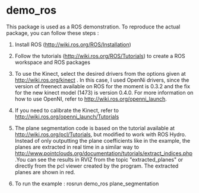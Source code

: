demo_ros
========
This package is used as a ROS demonstration. To reproduce the actual package, you can follow these steps :

1) Install ROS (http://wiki.ros.org/ROS/Installation)

2) Follow the tutorials (http://wiki.ros.org/ROS/Tutorials) to create a ROS workspace and ROS packages

3) To use the Kinect, select the desired drivers from the options given at http://wiki.ros.org/kinect . In this case, I used OpenNi drivers, since the version of freenect available on ROS for the moment is 0.3.2 and the fix for the new kinect model (1473) is version 0.4.0. For more information on how to use OpenNI, refer to http://wiki.ros.org/openni_launch. 

4) If you need to calibrate the Kinect, refer to http://wiki.ros.org/openni_launch/Tutorials

5) The plane segmentation code is based on the tutorial available at http://wiki.ros.org/pcl/Tutorials, but modified to work with ROS Hydro. Instead of only outputting the plane coefficients like in the example, the planes are extracted in real time in a similar way to http://www.pointclouds.org/documentation/tutorials/extract_indices.php .You can see the results in RVIZ from the topic "extracted_planes" or directly from the pcl viewer created by the program. The extracted planes are shown in red.

6) To run the example :  rosrun demo_ros plane_segmentation
